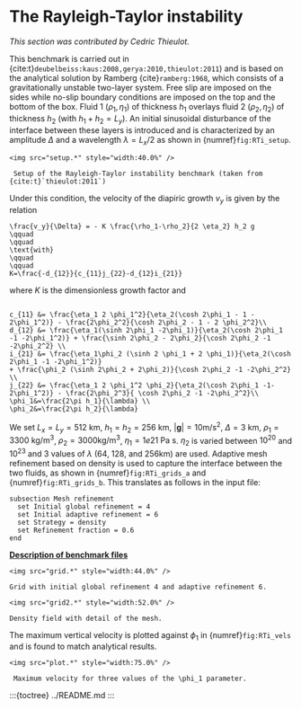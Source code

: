 # The Rayleigh-Taylor instability

*This section was contributed by Cedric Thieulot.*

This benchmark is carried out in {cite:t}`deubelbeiss:kaus:2008,gerya:2010,thieulot:2011`) and is based on the analytical solution by Ramberg {cite}`ramberg:1968`, which consists of a gravitationally unstable two-layer system. Free
slip are imposed on the sides while no-slip boundary conditions are imposed on
the top and the bottom of the box. Fluid 1 $(\rho_1,\eta_1)$ of thickness
$h_1$ overlays fluid 2 $(\rho_2,\eta_2)$ of thickness $h_2$ (with
$h_1+h_2=L_y$). An initial sinusoidal disturbance of the interface between
these layers is introduced and is characterized by an amplitude $\Delta$ and a
wavelength $\lambda=L_x/2$ as shown in {numref}`fig:RTi_setup`.

```{figure-md} fig:RTi_setup
<img src="setup.*" style="width:40.0%" />

 Setup of the Rayleigh-Taylor instability benchmark (taken from {cite:t}`thieulot:2011`)
```

Under this condition, the velocity of the diapiric growth $v_y$ is given by
the relation
```{math}
\frac{v_y}{\Delta} = - K \frac{\rho_1-\rho_2}{2 \eta_2} h_2 g
\qquad
\qquad
\text{with}
\qquad
\qquad
K=\frac{-d_{12}}{c_{11}j_{22}-d_{12}i_{21}}
```
where $K$ is the dimensionless
growth factor and
```{math}

c_{11} &= \frac{\eta_1 2 \phi_1^2}{\eta_2(\cosh 2\phi_1 - 1 - 2\phi_1^2)} - \frac{2\phi_2^2}{\cosh 2\phi_2 - 1 - 2 \phi_2^2}\\
d_{12} &= \frac{\eta_1(\sinh 2\phi_1 -2\phi_1)}{\eta_2(\cosh 2\phi_1 -1 -2\phi_1^2)} + \frac{\sinh 2\phi_2 - 2\phi_2}{\cosh 2\phi_2 -1 -2\phi_2^2} \\
i_{21} &= \frac{\eta_1\phi_2 (\sinh 2 \phi_1 + 2 \phi_1)}{\eta_2(\cosh 2\phi_1 -1 -2\phi_1^2)}
+ \frac{\phi_2 (\sinh 2\phi_2 + 2\phi_2)}{\cosh 2\phi_2 -1 -2\phi_2^2} \\
j_{22} &= \frac{\eta_1 2 \phi_1^2 \phi_2}{\eta_2(\cosh 2\phi_1 -1-2\phi_1^2)} - \frac{2\phi_2^3}{ \cosh 2\phi_2 -1 -2\phi_2^2}\\
\phi_1&=\frac{2\pi h_1}{\lambda} \\
\phi_2&=\frac{2\pi h_2}{\lambda}
```
We set
$L_x=L_y=512 \text{ km}$, $h_1=h_2=256 \text{ km}$,
$|\boldsymbol{g}|=10\text{m}/\text{s}^2$, $\Delta=3\text{ km}$,
$\rho_1=3300\text{ kg}/\text{m}^3$, $\rho_2=3000\text{kg}/\text{m}^3$,
$\eta_1=1e21\text{ Pa s}$. $\eta_2$ is varied between $10^{20}$ and $10^{23}$
and 3 values of $\lambda$ (64, 128, and 256km) are used. Adaptive mesh
refinement based on density is used to capture the interface between the two
fluids, as shown in {numref}`fig:RTi_grids_a` and {numref}`fig:RTi_grids_b`. This translates as follows in the input
file:

    subsection Mesh refinement
      set Initial global refinement = 4
      set Initial adaptive refinement = 6
      set Strategy = density
      set Refinement fraction = 0.6
    end


**[Description of benchmark files](https://github.com/geodynamics/aspect/blob/main/benchmarks/rayleigh_taylor_instability/README.md)**

```{figure-md} fig:RTi_grids_a
<img src="grid.*" style="width:44.0%" />

Grid with initial global refinement 4 and adaptive refinement 6.
```

```{figure-md} fig:RTi_grids_b
<img src="grid2.*" style="width:52.0%" />

Density field with detail of the mesh.
```

The maximum vertical velocity is plotted against $\phi_1$ in {numref}`fig:RTi_vels`
and is found to match analytical results.

```{figure-md} fig:RTi_vels
<img src="plot.*" style="width:75.0%" />

 Maximum velocity for three values of the \phi_1 parameter.
```

:::{toctree}
../README.md
:::
